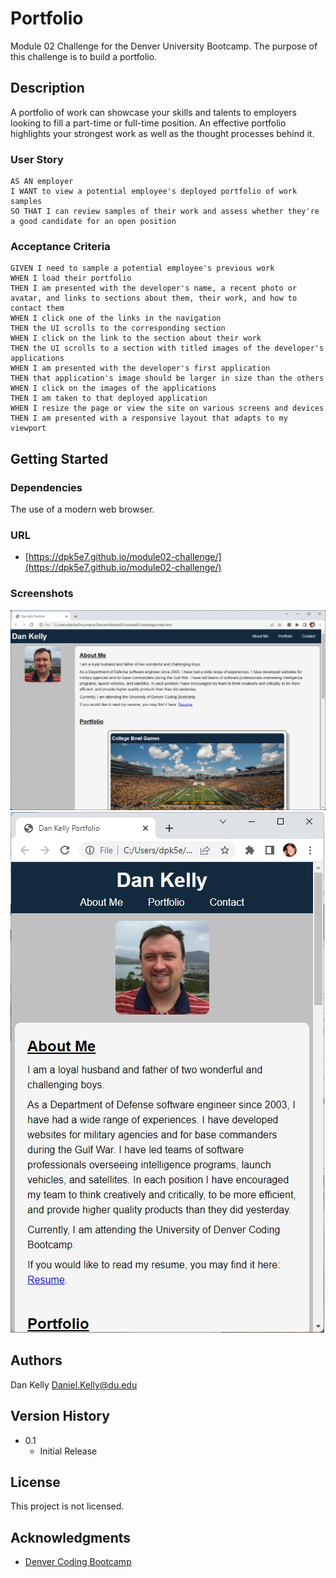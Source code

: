 # Portfolio

Module 02 Challenge for the Denver University Bootcamp.  The purpose of this challenge is to build a portfolio.

## Description

A portfolio of work can showcase your skills and talents to employers looking to fill a part-time or full-time position. An effective portfolio highlights your strongest work as well as the thought processes behind it.

### User Story

```
AS AN employer
I WANT to view a potential employee's deployed portfolio of work samples
SO THAT I can review samples of their work and assess whether they're a good candidate for an open position
```

### Acceptance Criteria

```
GIVEN I need to sample a potential employee's previous work
WHEN I load their portfolio
THEN I am presented with the developer's name, a recent photo or avatar, and links to sections about them, their work, and how to contact them
WHEN I click one of the links in the navigation
THEN the UI scrolls to the corresponding section
WHEN I click on the link to the section about their work
THEN the UI scrolls to a section with titled images of the developer's applications
WHEN I am presented with the developer's first application
THEN that application's image should be larger in size than the others
WHEN I click on the images of the applications
THEN I am taken to that deployed application
WHEN I resize the page or view the site on various screens and devices
THEN I am presented with a responsive layout that adapts to my viewport
```

## Getting Started

### Dependencies

The use of a modern web browser.

### URL

- [https://dpk5e7.github.io/module02-challenge/](https://dpk5e7.github.io/module02-challenge/)

### Screenshots

![Screenshot 1](./assets/Screenshots/screenshot1.jpg)
![Screenshot 2](./assets/Screenshots/screenshot2.jpg)

## Authors

Dan Kelly
Daniel.Kelly@du.edu

## Version History

- 0.1
  - Initial Release

## License

This project is not licensed.

## Acknowledgments

- [Denver Coding Bootcamp](https://bootcamp.du.edu/)
